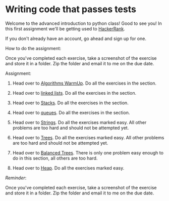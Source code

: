 # Writing code that passes tests

Welcome to the advanced introduction to python class!  Good to see you!  In this first assignment we'll be getting used to [HackerRank](https://www.hackerrank.com/).

If you don't already have an account, go ahead and sign up for one.

How to do the assignment:

Once you've completed each exercise, take a screenshot of the exercise and store it in a folder.  Zip the folder and email it to me on the due date.

Assignment:

1. Head over to [Algorithms WarmUp](https://www.hackerrank.com/domains/algorithms/warmup).  Do all the exercises in the section.

2. Head over to [linked lists](https://www.hackerrank.com/domains/data-structures/linked-lists).  Do all the exercises in the section.

3. Head over to [Stacks](https://www.hackerrank.com/domains/data-structures/stacks).  Do all the exercises in the section.

4. Head over to [queues](https://www.hackerrank.com/domains/data-structures/queues). Do all the exercises in the section.

5. Head over to [Strings](https://www.hackerrank.com/domains/algorithms/strings). Do all the exercises marked easy.  All other problems are too hard and should not be attempted yet.  

6. Head over to [Trees](https://www.hackerrank.com/domains/data-structures/trees).  Do all the exercises marked easy.  All other problems are too hard and should not be attempted yet.

7. Head over to [Balanced Trees](https://www.hackerrank.com/challenges/self-balancing-tree).  There is only one problem easy enough to do in this section, all others are too hard.

8. Head over to [Heap](https://www.hackerrank.com/domains/data-structures/heap). Do all the exercises marked easy.

*Reminder*: 

Once you've completed each exercise, take a screenshot of the exercise and store it in a folder.  Zip the folder and email it to me on the due date.
